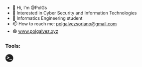 - 👋 Hi, I’m @PolGs
- 👀 Interested in Cyber Security and Information Technologies
- 🌱 Informatics Engineering student
- 📫 How to reach me: polgalvezsoriano@gmail.com
- 🟢 www.polgalvez.xyz
<!---
PolGs/PolGs is a ✨ special ✨ repository because its `README.md` (this file) appears on your GitHub profile.
You can click the Preview link to take a look at your changes.
--->
### Tools:

<img align="left" alt="Terminal" width="26px" src="https://raw.githubusercontent.com/github/explore/80688e429a7d4ef2fca1e82350fe8e3517d3494d/topics/terminal/terminal.png" />
